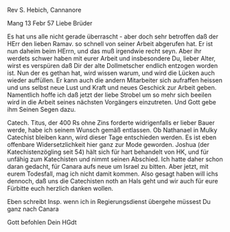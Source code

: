 Rev S. Hebich, Cannanore

 Mang 13 Febr 57
Liebe Brüder

Es hat uns alle nicht gerade überrascht - aber doch sehr betroffen daß der HErr den lieben Ramav. so schnell von seiner Arbeit abgerufen hat. Er ist nun daheim beim HErrn, und das muß irgendwie recht seyn. Aber ihr werdets schwer haben mit eurer Arbeit und insbesondere Du, lieber Alter, wirst es verspüren daß Dir der alte Dollmetscher endlich entzogen worden ist. Nun der es gethan hat, wird wissen warum, und wird die Lücken auch wieder auffüllen. Er kann auch die andern Mitarbeiter sich aufraffen heissen und uns selbst neue Lust und Kraft und neues Geschick zur Arbeit geben. Namentlich hoffe ich daß jetzt der liebe Strobel um so mehr sich beeilen wird in die Arbeit seines nächsten Vorgängers einzutreten. Und Gott gebe ihm Seinen Segen dazu.

Catech. Titus, der 400 Rs ohne Zins forderte widrigenfalls er lieber Bauer werde, habe ich seinem Wunsch gemäß entlassen. Ob Nathanael in Mulky Catechist bleiben kann, wird dieser Tage entschieden werden. Es ist eben offenbare Widersetzlichkeit hier ganz zur Mode geworden. Joshua (der Katechistenzögling seit 54) hält sich für hart behandelt von HK, und für unfähig zum Katechisten und nimmt seinen Abschied. Ich hatte daher schon daran gedacht, für Canara aufs neue um Israel zu bitten. Aber jetzt, mit eurem Todesfall, mag ich nicht damit kommen. Also gesagt haben will ichs dennoch, daß uns die Catechisten noth an Hals geht und wir auch für eure Fürbitte euch herzlich danken wollen.

Eben schreibt Insp. wenn ich in Regierungsdienst übergehe müssest Du ganz nach Canara

 Gott befohlen
 Dein HGdt

